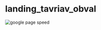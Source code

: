 # landing_tavriav_obval
![google page speed](https://www.dropbox.com/s/sderiri5w4aj5ni/%D0%B2%D0%B2%D0%B2%D0%B2%D0%B2.JPG "google page speed")

